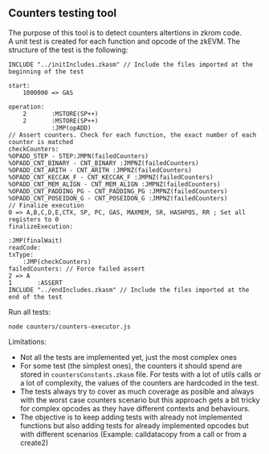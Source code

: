 ## Counters testing tool  

The purpose of this tool is to detect counters altertions in zkrom code.  
A unit test is created for each function and opcode of the zkEVM. The structure of the test is the following:  
`````
INCLUDE "../initIncludes.zkasm" // Include the files imported at the beginning of the test

start:
    1000000 => GAS

operation:
    2       :MSTORE(SP++)
    2       :MSTORE(SP++)
            :JMP(opADD)
// Assert counters. Check for each function, the exact number of each counter is matched
checkCounters:
%OPADD_STEP - STEP:JMPN(failedCounters)
%OPADD_CNT_BINARY - CNT_BINARY :JMPNZ(failedCounters)
%OPADD_CNT_ARITH - CNT_ARITH :JMPNZ(failedCounters)
%OPADD_CNT_KECCAK_F - CNT_KECCAK_F :JMPNZ(failedCounters)
%OPADD_CNT_MEM_ALIGN - CNT_MEM_ALIGN :JMPNZ(failedCounters)
%OPADD_CNT_PADDING_PG - CNT_PADDING_PG :JMPNZ(failedCounters)
%OPADD_CNT_POSEIDON_G - CNT_POSEIDON_G :JMPNZ(failedCounters)
// Finalize execution
0 => A,B,C,D,E,CTX, SP, PC, GAS, MAXMEM, SR, HASHPOS, RR ; Set all registers to 0
finalizeExecution:
                                                                        :JMP(finalWait)
readCode:
txType:
    :JMP(checkCounters)
failedCounters: // Force failed assert
2 => A
1       :ASSERT
INCLUDE "../endIncludes.zkasm" // Include the files imported at the end of the test
`````

Run all tests:
`````
node counters/counters-executor.js
`````  
Limitations:
- Not all the tests are implemented yet, just the most complex ones
- For some test (the simplest ones), the counters it should spend are stored in `countersConstants.zkasm` file. For tests with a lot of utils calls or a lot of complexity, the values of the counters are hardcoded in the test.
- The tests always try to cover as much coverage as posible and always with the worst case counters scenario but this approach gets a bit tricky for complex opcodes as they have different contexts and behaviours.
- The objective is to keep adding tests with already not implemented functions but also adding tests for already implemented opcodes but with different scenarios (Example: calldatacopy from a call or from a create2)